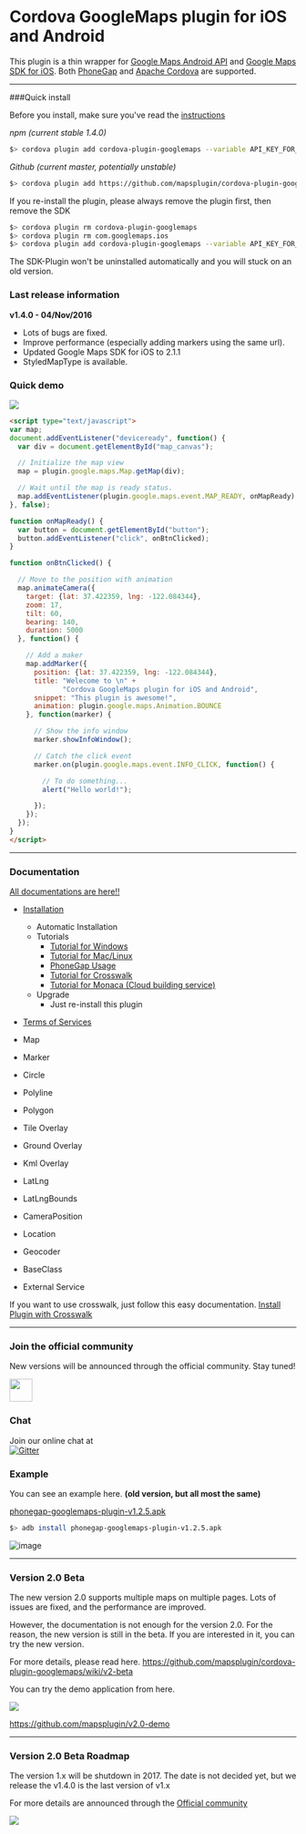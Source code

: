 Cordova GoogleMaps plugin for iOS and Android
==========================
This plugin is a thin wrapper for [Google Maps Android API](https://developers.google.com/maps/documentation/android/) and [Google Maps SDK for iOS](https://developers.google.com/maps/documentation/ios/).
Both [PhoneGap](http://phonegap.com/) and [Apache Cordova](http://cordova.apache.org/) are supported.

-----

###Quick install

Before you install, make sure you've read the [instructions](https://github.com/mapsplugin/cordova-plugin-googlemaps/wiki/Installation)

*npm (current stable 1.4.0)*
```bash
$> cordova plugin add cordova-plugin-googlemaps --variable API_KEY_FOR_ANDROID="YOUR_ANDROID_API_KEY_IS_HERE" --variable API_KEY_FOR_IOS="YOUR_IOS_API_KEY_IS_HERE"
```

*Github (current master, potentially unstable)*
```bash
$> cordova plugin add https://github.com/mapsplugin/cordova-plugin-googlemaps --variable API_KEY_FOR_ANDROID="YOUR_ANDROID_API_KEY_IS_HERE" --variable API_KEY_FOR_IOS="YOUR_IOS_API_KEY_IS_HERE"
```

If you re-install the plugin, please always remove the plugin first, then remove the SDK

```bash
$> cordova plugin rm cordova-plugin-googlemaps
$> cordova plugin rm com.googlemaps.ios
$> cordova plugin add cordova-plugin-googlemaps --variable API_KEY_FOR_ANDROID="YOUR_ANDROID_API_KEY_IS_HERE" --variable API_KEY_FOR_IOS="YOUR_IOS_API_KEY_IS_HERE"
```

The SDK-Plugin won't be uninstalled automatically and you will stuck on an old version.


### Last release information

**v1.4.0 - 04/Nov/2016**
- Lots of bugs are fixed.
- Improve performance (especially adding markers using the same url).
- Updated Google Maps SDK for iOS to 2.1.1
- StyledMapType is available.



### Quick demo
![](https://dl.dropboxusercontent.com/u/1456061/cordova-google-maps/top/demo.gif)

```html
<script type="text/javascript">
var map;
document.addEventListener("deviceready", function() {
  var div = document.getElementById("map_canvas");

  // Initialize the map view
  map = plugin.google.maps.Map.getMap(div);

  // Wait until the map is ready status.
  map.addEventListener(plugin.google.maps.event.MAP_READY, onMapReady);
}, false);

function onMapReady() {
  var button = document.getElementById("button");
  button.addEventListener("click", onBtnClicked);
}

function onBtnClicked() {

  // Move to the position with animation
  map.animateCamera({
    target: {lat: 37.422359, lng: -122.084344},
    zoom: 17,
    tilt: 60,
    bearing: 140,
    duration: 5000
  }, function() {

    // Add a maker
    map.addMarker({
      position: {lat: 37.422359, lng: -122.084344},
      title: "Welecome to \n" +
             "Cordova GoogleMaps plugin for iOS and Android",
      snippet: "This plugin is awesome!",
      animation: plugin.google.maps.Animation.BOUNCE
    }, function(marker) {

      // Show the info window
      marker.showInfoWindow();

      // Catch the click event
      marker.on(plugin.google.maps.event.INFO_CLICK, function() {

        // To do something...
        alert("Hello world!");

      });
    });
  });
}
</script>
```

-----

### Documentation

[All documentations are here!!](https://github.com/mapsplugin/cordova-plugin-googlemaps/wiki)

* [Installation](https://github.com/mapsplugin/cordova-plugin-googlemaps/wiki/Installation)
  * Automatic Installation
  * Tutorials
    * [Tutorial for Windows](https://github.com/mapsplugin/cordova-plugin-googlemaps/wiki/Tutorial-for-Windows)
    * [Tutorial for Mac/Linux](https://github.com/mapsplugin/cordova-plugin-googlemaps/wiki/Tutorial-for-Mac)
    * [PhoneGap Usage](https://github.com/mapsplugin/cordova-plugin-googlemaps/wiki/Phonegap-Usage)
    * [Tutorial for Crosswalk](https://github.com/mapsplugin/cordova-plugin-googlemaps/wiki/Tutorial-for-CrossWalk-Webview-Plugin-%28Android%29)
    * [Tutorial for Monaca (Cloud building service)](https://github.com/mapsplugin/cordova-plugin-googlemaps/wiki/Tutorial-for-Monaca)
  * Upgrade
    * Just re-install this plugin

* [Terms of Services](https://github.com/mapsplugin/cordova-plugin-googlemaps/wiki/Terms-of-Services)

* Map
* Marker
* Circle
* Polyline
* Polygon
* Tile Overlay
* Ground Overlay
* Kml Overlay
* LatLng
* LatLngBounds
* CameraPosition
* Location
* Geocoder
* BaseClass
* External Service

If you want to use crosswalk, just follow this easy documentation.
[Install Plugin with Crosswalk](https://github.com/mapsplugin/cordova-plugin-googlemaps/wiki/Tutorial-for-CrossWalk-Webview-Plugin-%28Android%29)

-----

### Join the official community
New versions will be announced through the official community. Stay tuned!

<a href="https://plus.google.com/u/0/communities/117427728522929652853"><img src="https://dl.dropboxusercontent.com/u/1456061/cordova-google-maps/top/Red-signin_Google_base_44dp.png" height="40"></a>

### Chat
Join our online chat at<br>
[![Gitter](https://badges.gitter.im/cordova-plugin-googlemaps.svg)](https://gitter.im/nightstomp/cordova-plugin-googlemaps)

### Example
You can see an example here. **(old version, but all most the same)**

 [phonegap-googlemaps-plugin-v1.2.5.apk](https://dl.dropboxusercontent.com/u/1456061/cordova-google-maps/apks/phonegap-googlemaps-plugin-v1.2.5.apk)
```bash
$> adb install phonegap-googlemaps-plugin-v1.2.5.apk
```

![image](https://dl.dropboxusercontent.com/u/1456061/cordova-google-maps/top/example-v1.2.5.gif)

-----


### Version 2.0 Beta

The new version 2.0 supports multiple maps on multiple pages.
Lots of issues are fixed, and the performance are improved.

However, the documentation is not enough for the version 2.0.
For the reason, the new version is still in the beta.
If you are interested in it, you can try the new version.

For more details, please read here.
https://github.com/mapsplugin/cordova-plugin-googlemaps/wiki/v2-beta

You can try the demo application from here.

![](https://lh3.googleusercontent.com/3iqhCVsAkGkVRjfEnkRpRgoFMP4hB_NPJpdsrgr1nWBk_2fmBgq-R_5dXsrJFzSsjb9rX95vGk8=w1366-h768-rw-no)

https://github.com/mapsplugin/v2.0-demo

-----


### Version 2.0 Beta Roadmap

The version 1.x will be shutdown in 2017.
The date is not decided yet, but we release the v1.4.0 is the last version of v1.x

For more details are announced through the [Official community](https://plus.google.com/u/0/communities/117427728522929652853)

![](https://github.com/mapsplugin/cordova-plugin-googlemaps/roadmap.png)

